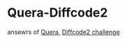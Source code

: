 # Quera-Diffcode2

ansewrs of [Quera](quera.ir), [Diffcode2 challenge](https://quera.ir/events/DiffCode2/)
